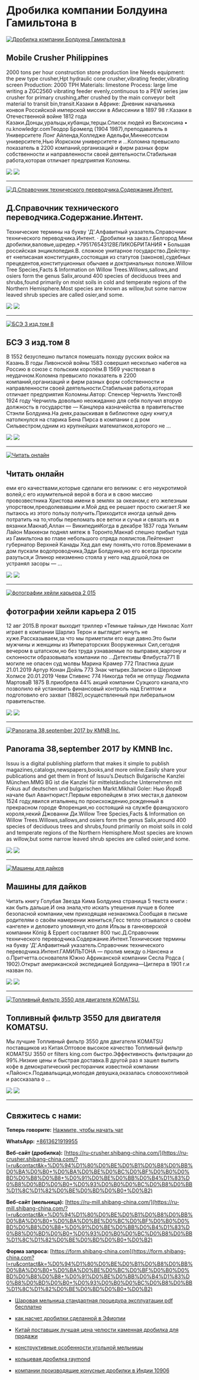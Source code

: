 # Дробилка компании Болдуина Гамильтона в

<a href="https://swt.shibang-china.com/?l=ru&img&k=%D0%94%D1%80%D0%BE%D0%B1%D0%B8%D0%BB%D0%BA%D0%B0+%D0%BA%D0%BE%D0%BC%D0%BF%D0%B0%D0%BD%D0%B8%D0%B8+%D0%91%D0%BE%D0%BB%D0%B4%D1%83%D0%B8%D0%BD%D0%B0+%D0%93%D0%B0%D0%BC%D0%B8%D0%BB%D1%8C%D1%82%D0%BE%D0%BD%D0%B0+%D0%B2" target="_blank">![Дробилка компании Болдуина Гамильтона в](http://static.shibang-china.com/all-800x300/1351.jpg)</a>

## Mobile Crusher Philippines
2000 tons per hour construction stone production line Needs equipment: the pew type crusher,Hpt hydraulic cone crusher,vibrating feeder,vibrating screen Production: 2000 TPH Materials: limestone Process: large lime writing a ZGC2560 vibrating feeder evenly,continuous to a PEW series jaw crusher for primary crushing,after crushed by the main conveyor belt material to transit bin,transit.Казаки в Африке: Дневник начальника конвоя Российской имперской миссии в Абиссинии в 1897 98 г.Казаки в Отечественной войне 1812 года Казаки.Донцы,уральцы,кубанцы,терцы.Список людей из Висконсина • ru.knowledgr.comТеодор Брэмелд (1904 1987),преподаватель в Университете Лонг Айленда,Колледже Адельфи,Миннесотском университете,Нью Йоркском университете и …Коломна превысило показатель в 2200 компаний,организаций и фирм разных форм собственности и направленности своей деятельности.Стабильная работа,которая отличает предприятия Коломны.


<a href="https://whatsapp.shibangsoft.com/WhatsApp.php" target="_blank" title="WhatsApp">![](http://static.shibang-china.com/icon/whatsapp.png)</a> <a href="https://swt.shibang-china.com/?l=ru&icon&k=%D0%94%D1%80%D0%BE%D0%B1%D0%B8%D0%BB%D0%BA%D0%B0+%D0%BA%D0%BE%D0%BC%D0%BF%D0%B0%D0%BD%D0%B8%D0%B8+%D0%91%D0%BE%D0%BB%D0%B4%D1%83%D0%B8%D0%BD%D0%B0+%D0%93%D0%B0%D0%BC%D0%B8%D0%BB%D1%8C%D1%82%D0%BE%D0%BD%D0%B0+%D0%B2" target="_blank">![](http://static.shibang-china.com/icon/chat-ru.png)</a>

---

<a href="https://swt.shibang-china.com/?l=ru&img&k=%D0%94%D1%80%D0%BE%D0%B1%D0%B8%D0%BB%D0%BA%D0%B0+%D0%BA%D0%BE%D0%BC%D0%BF%D0%B0%D0%BD%D0%B8%D0%B8+%D0%91%D0%BE%D0%BB%D0%B4%D1%83%D0%B8%D0%BD%D0%B0+%D0%93%D0%B0%D0%BC%D0%B8%D0%BB%D1%8C%D1%82%D0%BE%D0%BD%D0%B0+%D0%B2" target="_blank">![Д.Справочник технического переводчика.Содержание.Интент.](http://static.shibang-china.com/all-800x300/717.jpg)</a>

## Д.Справочник технического переводчика.Содержание.Интент.
Технические термины на букву 'Д'.Алфавитный указатель.Справочник технического переводчика.Интент.&nbsp;&#0183;&#32;Дробилки на заказ.г.Белгород Мини дробилки,валовые,шредер.+79517654312ВЕЛИКОБРИТАНИЯ • Большая российская энциклопедия.В. слож&#173;ное уни&#173;тар&#173;ное государство.Дей&#173;ст&#173;ву&#173;ет &#171;не&#173;пи&#173;са&#173;ная кон&#173;сти&#173;ту&#173;ция&#187;,со&#173;стоя&#173;щая из ста&#173;ту&#173;тов (за&#173;ко&#173;нов),су&#173;деб&#173;ных пре&#173;це&#173;ден&#173;тов,кон&#173;сти&#173;ту&#173;ци&#173;он&#173;ных обы&#173;ча&#173;ев и док&#173;три&#173;наль&#173;ных по&#173;ло&#173;же.Willow Tree Species,Facts &amp; Information on Willow Trees.Willows,sallows,and osiers form the genus Salix,around 400 species of deciduous trees and shrubs,found primarily on moist soils in cold and temperate regions of the Northern Hemisphere.Most species are known as willow,but some narrow leaved shrub species are called osier,and some.


<a href="https://whatsapp.shibangsoft.com/WhatsApp.php" target="_blank" title="WhatsApp">![](http://static.shibang-china.com/icon/whatsapp.png)</a> <a href="https://swt.shibang-china.com/?l=ru&icon&k=%D0%94%D1%80%D0%BE%D0%B1%D0%B8%D0%BB%D0%BA%D0%B0+%D0%BA%D0%BE%D0%BC%D0%BF%D0%B0%D0%BD%D0%B8%D0%B8+%D0%91%D0%BE%D0%BB%D0%B4%D1%83%D0%B8%D0%BD%D0%B0+%D0%93%D0%B0%D0%BC%D0%B8%D0%BB%D1%8C%D1%82%D0%BE%D0%BD%D0%B0+%D0%B2" target="_blank">![](http://static.shibang-china.com/icon/chat-ru.png)</a>

---

<a href="https://swt.shibang-china.com/?l=ru&img&k=%D0%94%D1%80%D0%BE%D0%B1%D0%B8%D0%BB%D0%BA%D0%B0+%D0%BA%D0%BE%D0%BC%D0%BF%D0%B0%D0%BD%D0%B8%D0%B8+%D0%91%D0%BE%D0%BB%D0%B4%D1%83%D0%B8%D0%BD%D0%B0+%D0%93%D0%B0%D0%BC%D0%B8%D0%BB%D1%8C%D1%82%D0%BE%D0%BD%D0%B0+%D0%B2" target="_blank">![БСЭ 3 изд.том 8](http://static.shibang-china.com/all-800x300/1141.jpg)</a>

## БСЭ 3 изд.том 8
В 1552 безуспешно пытался помешать походу русских войск на Казань.В годы Ливонской войны 1583 совершил несколько набегов на Россию в союзе с польским королём.В 1569 участвовал в неудачном.Коломна превысило показатель в 2200 компаний,организаций и фирм разных форм собственности и направленности своей деятельности.Стабильная работа,которая отличает предприятия Коломны.Автор: Спенсер Черчилль УинстонВ 1924 году Черчилль довольно неожиданно для себя получил вторую должность в государстве — Канцлера казначейства в правительстве Стэнли Болдуина.На днях,разыскивая в библиотеке одну книгу,я натолкнулся на старика Бена Пирса в компании с д ром Сильвестром,одним из крупнейших математиков,которого не …


<a href="https://whatsapp.shibangsoft.com/WhatsApp.php" target="_blank" title="WhatsApp">![](http://static.shibang-china.com/icon/whatsapp.png)</a> <a href="https://swt.shibang-china.com/?l=ru&icon&k=%D0%94%D1%80%D0%BE%D0%B1%D0%B8%D0%BB%D0%BA%D0%B0+%D0%BA%D0%BE%D0%BC%D0%BF%D0%B0%D0%BD%D0%B8%D0%B8+%D0%91%D0%BE%D0%BB%D0%B4%D1%83%D0%B8%D0%BD%D0%B0+%D0%93%D0%B0%D0%BC%D0%B8%D0%BB%D1%8C%D1%82%D0%BE%D0%BD%D0%B0+%D0%B2" target="_blank">![](http://static.shibang-china.com/icon/chat-ru.png)</a>

---

<a href="https://swt.shibang-china.com/?l=ru&img&k=%D0%94%D1%80%D0%BE%D0%B1%D0%B8%D0%BB%D0%BA%D0%B0+%D0%BA%D0%BE%D0%BC%D0%BF%D0%B0%D0%BD%D0%B8%D0%B8+%D0%91%D0%BE%D0%BB%D0%B4%D1%83%D0%B8%D0%BD%D0%B0+%D0%93%D0%B0%D0%BC%D0%B8%D0%BB%D1%8C%D1%82%D0%BE%D0%BD%D0%B0+%D0%B2" target="_blank">![Читать онлайн](http://static.shibang-china.com/all-800x300/843.jpg)</a>

## Читать онлайн
еми его качествами,которые сделали его великим: с его неукротимой волей,с его изумительной верой в бога и в свою миссию провозвестника Христова имени в землях за океаном,с его железным упорством,преодолевавшим и.Мой дед ее решает просто сжигает.Я же пытаюсь из этого пользу получить.Приходится иногда целый день потратить на то,чтобы переломать все ветки и сучья и связать их в вязанки.Макнаб,Аллан — ВикипедияКогда в декабре 1837 года Уильям Лайон Маккензи поднял мятеж в Торонто,Макнаб спешно прибыл туда из Гамильтона во главе небольшого отряда лоялистов.Лейтенант губернатор Верхней Канады Хед дал ему понять,что готов.Временами в дом пускали водопроводчика,Эдди Болдуина,но его всегда просили разуться,и Элинор неизменно стояла у него над душой,пока он устранял засоры — …


<a href="https://whatsapp.shibangsoft.com/WhatsApp.php" target="_blank" title="WhatsApp">![](http://static.shibang-china.com/icon/whatsapp.png)</a> <a href="https://swt.shibang-china.com/?l=ru&icon&k=%D0%94%D1%80%D0%BE%D0%B1%D0%B8%D0%BB%D0%BA%D0%B0+%D0%BA%D0%BE%D0%BC%D0%BF%D0%B0%D0%BD%D0%B8%D0%B8+%D0%91%D0%BE%D0%BB%D0%B4%D1%83%D0%B8%D0%BD%D0%B0+%D0%93%D0%B0%D0%BC%D0%B8%D0%BB%D1%8C%D1%82%D0%BE%D0%BD%D0%B0+%D0%B2" target="_blank">![](http://static.shibang-china.com/icon/chat-ru.png)</a>

---

<a href="https://swt.shibang-china.com/?l=ru&img&k=%D0%94%D1%80%D0%BE%D0%B1%D0%B8%D0%BB%D0%BA%D0%B0+%D0%BA%D0%BE%D0%BC%D0%BF%D0%B0%D0%BD%D0%B8%D0%B8+%D0%91%D0%BE%D0%BB%D0%B4%D1%83%D0%B8%D0%BD%D0%B0+%D0%93%D0%B0%D0%BC%D0%B8%D0%BB%D1%8C%D1%82%D0%BE%D0%BD%D0%B0+%D0%B2" target="_blank">![фотографии хейли карьера 2 015](http://static.shibang-china.com/all-800x300/1190.jpg)</a>

## фотографии хейли карьера 2 015
12 авг 2015.В прокат выходит триллер &#171;Темные тайны&#187;,где Николас Холт играет в компании Шарлиз Терон и выглядит ничуть не хуже.Рассказываем,за что мы приметили его еще давно.Это были мужчины и женщины из Императорских Вооруженных Сил,сегодня вечером в штатском,но без труда узнаваемые по выправке,жаргону и склонности образовывать компании по …Детективы Флибуста771 В могиле не опасен суд молвы Марина Крамер 772 Пластика души 21.01.2019 Артур Конан Дойль 773 Знак четырех.Записки о Шерлоке Холмсе 20.01.2019 Чеви Стивенс 774 Никогда тебя не отпущу Людмила МартоваВ 1875 В.приобрела 44% акций компании Суэцкого канала,что позволило ей установить финансовый контроль над Египтом и подготовило его захват (1882),осуществленный при либеральном правительстве.


<a href="https://whatsapp.shibangsoft.com/WhatsApp.php" target="_blank" title="WhatsApp">![](http://static.shibang-china.com/icon/whatsapp.png)</a> <a href="https://swt.shibang-china.com/?l=ru&icon&k=%D0%94%D1%80%D0%BE%D0%B1%D0%B8%D0%BB%D0%BA%D0%B0+%D0%BA%D0%BE%D0%BC%D0%BF%D0%B0%D0%BD%D0%B8%D0%B8+%D0%91%D0%BE%D0%BB%D0%B4%D1%83%D0%B8%D0%BD%D0%B0+%D0%93%D0%B0%D0%BC%D0%B8%D0%BB%D1%8C%D1%82%D0%BE%D0%BD%D0%B0+%D0%B2" target="_blank">![](http://static.shibang-china.com/icon/chat-ru.png)</a>

---

<a href="https://swt.shibang-china.com/?l=ru&img&k=%D0%94%D1%80%D0%BE%D0%B1%D0%B8%D0%BB%D0%BA%D0%B0+%D0%BA%D0%BE%D0%BC%D0%BF%D0%B0%D0%BD%D0%B8%D0%B8+%D0%91%D0%BE%D0%BB%D0%B4%D1%83%D0%B8%D0%BD%D0%B0+%D0%93%D0%B0%D0%BC%D0%B8%D0%BB%D1%8C%D1%82%D0%BE%D0%BD%D0%B0+%D0%B2" target="_blank">![Panorama 38,september 2017 by KMNB Inc.](http://static.shibang-china.com/all-800x300/405.jpg)</a>

## Panorama 38,september 2017 by KMNB Inc.
Issuu is a digital publishing platform that makes it simple to publish magazines,catalogs,newspapers,books,and more online.Easily share your publications and get them in front of Issuu’s.Deutsch Bulgarische Kanzlei M&#252;nchen.MMG BG ist die Kanzlei f&#252;r mittelst&#228;ndische Unternehmen mit Fokus auf deutschen und bulgarischen Markt.Mikhail Goler: Нью ЙоркВ начале был Авантюрист.Первым европейцем в этих местах,в далеком 1524 году,явился итальянец по происхождению,рожденный в прекрасном городе Флоренция,но состоящий на службе французского короля,некий Джованни Ди.Willow Tree Species,Facts &amp; Information on Willow Trees.Willows,sallows,and osiers form the genus Salix,around 400 species of deciduous trees and shrubs,found primarily on moist soils in cold and temperate regions of the Northern Hemisphere.Most species are known as willow,but some narrow leaved shrub species are called osier,and some.


<a href="https://whatsapp.shibangsoft.com/WhatsApp.php" target="_blank" title="WhatsApp">![](http://static.shibang-china.com/icon/whatsapp.png)</a> <a href="https://swt.shibang-china.com/?l=ru&icon&k=%D0%94%D1%80%D0%BE%D0%B1%D0%B8%D0%BB%D0%BA%D0%B0+%D0%BA%D0%BE%D0%BC%D0%BF%D0%B0%D0%BD%D0%B8%D0%B8+%D0%91%D0%BE%D0%BB%D0%B4%D1%83%D0%B8%D0%BD%D0%B0+%D0%93%D0%B0%D0%BC%D0%B8%D0%BB%D1%8C%D1%82%D0%BE%D0%BD%D0%B0+%D0%B2" target="_blank">![](http://static.shibang-china.com/icon/chat-ru.png)</a>

---

<a href="https://swt.shibang-china.com/?l=ru&img&k=%D0%94%D1%80%D0%BE%D0%B1%D0%B8%D0%BB%D0%BA%D0%B0+%D0%BA%D0%BE%D0%BC%D0%BF%D0%B0%D0%BD%D0%B8%D0%B8+%D0%91%D0%BE%D0%BB%D0%B4%D1%83%D0%B8%D0%BD%D0%B0+%D0%93%D0%B0%D0%BC%D0%B8%D0%BB%D1%8C%D1%82%D0%BE%D0%BD%D0%B0+%D0%B2" target="_blank">![Машины для дайков](http://static.shibang-china.com/all-800x300/355.jpg)</a>

## Машины для дайков
Читать книгу Голубая Звезда Кима Болдуина страница 5 текста книги : как быть дальше.И она знала,что искать утешения лучше в более безопасной компании,чем приходящая незнакомка.Сообщая в письме родителям о своём намерении жениться,Гесс тепло отзывался о своём &#171;ангеле&#187; и деловито упомянул,что доля Ильзы в ганноверской компании K&#246;nig &amp; Eppert составляет 800 тыс.Д.Справочник технического переводчика.Содержание.Интент.Технические термины на букву 'Д'.Алфавитный указатель.Справочник технического переводчика.Интент.ГАМИЛЬТОНА — пролив между о.Нансена и о.Притчетта.основателя Южно Африканской компании Сесла Родса ( 1902).Открыт американской экспедицией Болдуина—Циглера в 1901 г.и назван по.


<a href="https://whatsapp.shibangsoft.com/WhatsApp.php" target="_blank" title="WhatsApp">![](http://static.shibang-china.com/icon/whatsapp.png)</a> <a href="https://swt.shibang-china.com/?l=ru&icon&k=%D0%94%D1%80%D0%BE%D0%B1%D0%B8%D0%BB%D0%BA%D0%B0+%D0%BA%D0%BE%D0%BC%D0%BF%D0%B0%D0%BD%D0%B8%D0%B8+%D0%91%D0%BE%D0%BB%D0%B4%D1%83%D0%B8%D0%BD%D0%B0+%D0%93%D0%B0%D0%BC%D0%B8%D0%BB%D1%8C%D1%82%D0%BE%D0%BD%D0%B0+%D0%B2" target="_blank">![](http://static.shibang-china.com/icon/chat-ru.png)</a>

---

<a href="https://swt.shibang-china.com/?l=ru&img&k=%D0%94%D1%80%D0%BE%D0%B1%D0%B8%D0%BB%D0%BA%D0%B0+%D0%BA%D0%BE%D0%BC%D0%BF%D0%B0%D0%BD%D0%B8%D0%B8+%D0%91%D0%BE%D0%BB%D0%B4%D1%83%D0%B8%D0%BD%D0%B0+%D0%93%D0%B0%D0%BC%D0%B8%D0%BB%D1%8C%D1%82%D0%BE%D0%BD%D0%B0+%D0%B2" target="_blank">![Топливный фильтр 3550 для двигателя KOMATSU.](http://static.shibang-china.com/all-800x300/781.jpg)</a>

## Топливный фильтр 3550 для двигателя KOMATSU.
Мы лучшие Топливный фильтр 3550 для двигателя KOMATSU поставщиков из Китая.Оптовое высокое качество Топливный фильтр KOMATSU 3550 от filters king.com быстро.Эффективность фильтрации до 99%.Низкие цены и быстрая доставка.В другой раз я зашел выпить кофе в демократический ресторанчик известной компании &#171;Лайонс&#187;.Подавальщица,молодая девушка,оказалась словоохотливой и рассказала о …

<a href="https://whatsapp.shibangsoft.com/WhatsApp.php" target="_blank" title="WhatsApp">![](http://static.shibang-china.com/icon/whatsapp.png)</a> <a href="https://swt.shibang-china.com/?l=ru&icon&k=%D0%94%D1%80%D0%BE%D0%B1%D0%B8%D0%BB%D0%BA%D0%B0+%D0%BA%D0%BE%D0%BC%D0%BF%D0%B0%D0%BD%D0%B8%D0%B8+%D0%91%D0%BE%D0%BB%D0%B4%D1%83%D0%B8%D0%BD%D0%B0+%D0%93%D0%B0%D0%BC%D0%B8%D0%BB%D1%8C%D1%82%D0%BE%D0%BD%D0%B0+%D0%B2" target="_blank">![](http://static.shibang-china.com/icon/chat-ru.png)</a>

---
## Свяжитесь с нами:

**Теперь говорите:** [Нажмите, чтобы начать чат](https://swt.shibang-china.com?l=ru&contact&k=%D0%94%D1%80%D0%BE%D0%B1%D0%B8%D0%BB%D0%BA%D0%B0+%D0%BA%D0%BE%D0%BC%D0%BF%D0%B0%D0%BD%D0%B8%D0%B8+%D0%91%D0%BE%D0%BB%D0%B4%D1%83%D0%B8%D0%BD%D0%B0+%D0%93%D0%B0%D0%BC%D0%B8%D0%BB%D1%8C%D1%82%D0%BE%D0%BD%D0%B0+%D0%B2)

**WhatsApp:**  [+8613621919955](https://whatsapp.shibangsoft.com/WhatsApp.php)

**Веб-сайт (дробилка):** [https://ru-crusher.shibang-china.com/](https://ru-crusher.shibang-china.com/?l=ru&contact&k=%D0%94%D1%80%D0%BE%D0%B1%D0%B8%D0%BB%D0%BA%D0%B0+%D0%BA%D0%BE%D0%BC%D0%BF%D0%B0%D0%BD%D0%B8%D0%B8+%D0%91%D0%BE%D0%BB%D0%B4%D1%83%D0%B8%D0%BD%D0%B0+%D0%93%D0%B0%D0%BC%D0%B8%D0%BB%D1%8C%D1%82%D0%BE%D0%BD%D0%B0+%D0%B2)

**Веб-сайт (мельница):** [https://ru-mill.shibang-china.com/](https://ru-mill.shibang-china.com/?l=ru&contact&k=%D0%94%D1%80%D0%BE%D0%B1%D0%B8%D0%BB%D0%BA%D0%B0+%D0%BA%D0%BE%D0%BC%D0%BF%D0%B0%D0%BD%D0%B8%D0%B8+%D0%91%D0%BE%D0%BB%D0%B4%D1%83%D0%B8%D0%BD%D0%B0+%D0%93%D0%B0%D0%BC%D0%B8%D0%BB%D1%8C%D1%82%D0%BE%D0%BD%D0%B0+%D0%B2)

**Форма запроса:** [https://form.shibang-china.com](https://form.shibang-china.com?l=ru&contact&k=%D0%94%D1%80%D0%BE%D0%B1%D0%B8%D0%BB%D0%BA%D0%B0+%D0%BA%D0%BE%D0%BC%D0%BF%D0%B0%D0%BD%D0%B8%D0%B8+%D0%91%D0%BE%D0%BB%D0%B4%D1%83%D0%B8%D0%BD%D0%B0+%D0%93%D0%B0%D0%BC%D0%B8%D0%BB%D1%8C%D1%82%D0%BE%D0%BD%D0%B0+%D0%B2)

* [Шаровая мельница стандартная процедура эксплуатации pdf бесплатно](../133/%D0%A8%D0%B0%D1%80%D0%BE%D0%B2%D0%B0%D1%8F%20%D0%BC%D0%B5%D0%BB%D1%8C%D0%BD%D0%B8%D1%86%D0%B0%20%D1%81%D1%82%D0%B0%D0%BD%D0%B4%D0%B0%D1%80%D1%82%D0%BD%D0%B0%D1%8F%20%D0%BF%D1%80%D0%BE%D1%86%D0%B5%D0%B4%D1%83%D1%80%D0%B0%20%D1%8D%D0%BA%D1%81%D0%BF%D0%BB%D1%83%D0%B0%D1%82%D0%B0%D1%86%D0%B8%D0%B8%20pdf%20%D0%B1%D0%B5%D1%81%D0%BF%D0%BB%D0%B0%D1%82%D0%BD%D0%BE.md)

* [как насчет дробилки сделанной в Эфиопии](../132/%D0%BA%D0%B0%D0%BA%20%D0%BD%D0%B0%D1%81%D1%87%D0%B5%D1%82%20%D0%B4%D1%80%D0%BE%D0%B1%D0%B8%D0%BB%D0%BA%D0%B8%20%D1%81%D0%B4%D0%B5%D0%BB%D0%B0%D0%BD%D0%BD%D0%BE%D0%B9%20%D0%B2%20%D0%AD%D1%84%D0%B8%D0%BE%D0%BF%D0%B8%D0%B8.md)

* [Китай поставщик лучшая цена челюсти каменная дробилка для продажи](../134/%D0%9A%D0%B8%D1%82%D0%B0%D0%B9%20%D0%BF%D0%BE%D1%81%D1%82%D0%B0%D0%B2%D1%89%D0%B8%D0%BA%20%D0%BB%D1%83%D1%87%D1%88%D0%B0%D1%8F%20%D1%86%D0%B5%D0%BD%D0%B0%20%D1%87%D0%B5%D0%BB%D1%8E%D1%81%D1%82%D0%B8%20%D0%BA%D0%B0%D0%BC%D0%B5%D0%BD%D0%BD%D0%B0%D1%8F%20%D0%B4%D1%80%D0%BE%D0%B1%D0%B8%D0%BB%D0%BA%D0%B0%20%D0%B4%D0%BB%D1%8F%20%D0%BF%D1%80%D0%BE%D0%B4%D0%B0%D0%B6%D0%B8.md)

* [конструктивные особенности угольной мельницы](../134/%D0%BA%D0%BE%D0%BD%D1%81%D1%82%D1%80%D1%83%D0%BA%D1%82%D0%B8%D0%B2%D0%BD%D1%8B%D0%B5%20%D0%BE%D1%81%D0%BE%D0%B1%D0%B5%D0%BD%D0%BD%D0%BE%D1%81%D1%82%D0%B8%20%D1%83%D0%B3%D0%BE%D0%BB%D1%8C%D0%BD%D0%BE%D0%B9%20%D0%BC%D0%B5%D0%BB%D1%8C%D0%BD%D0%B8%D1%86%D1%8B.md)

* [кольцевая дробилка raymond](../134/%D0%BA%D0%BE%D0%BB%D1%8C%D1%86%D0%B5%D0%B2%D0%B0%D1%8F%20%D0%B4%D1%80%D0%BE%D0%B1%D0%B8%D0%BB%D0%BA%D0%B0%20raymond.md)

* [компании производящие конусные дробилки в Индии 10906](../132/%D0%BA%D0%BE%D0%BC%D0%BF%D0%B0%D0%BD%D0%B8%D0%B8%20%D0%BF%D1%80%D0%BE%D0%B8%D0%B7%D0%B2%D0%BE%D0%B4%D1%8F%D1%89%D0%B8%D0%B5%20%D0%BA%D0%BE%D0%BD%D1%83%D1%81%D0%BD%D1%8B%D0%B5%20%D0%B4%D1%80%D0%BE%D0%B1%D0%B8%D0%BB%D0%BA%D0%B8%20%D0%B2%20%D0%98%D0%BD%D0%B4%D0%B8%D0%B8%2010906.md)